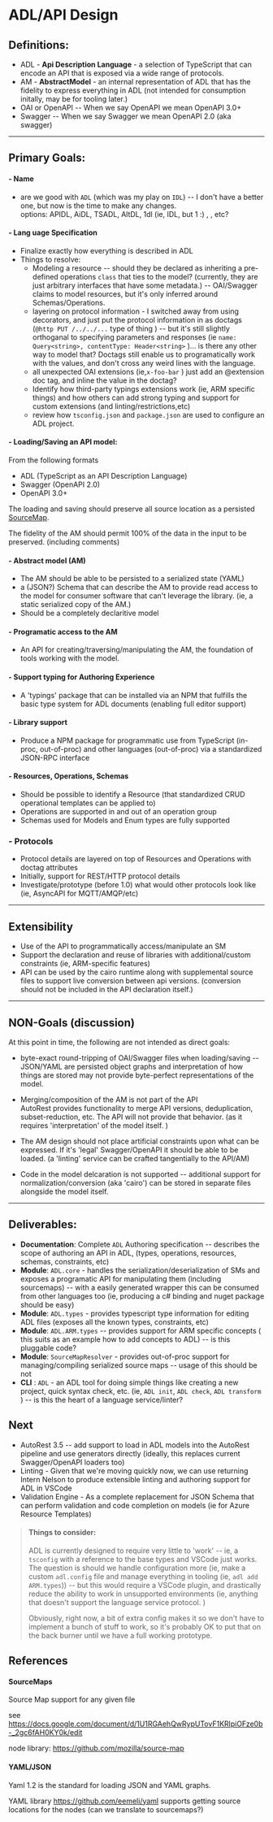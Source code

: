 # ADL/API Design

## Definitions: 
- ADL - __Api Description Language__ -  a selection of TypeScript that can encode an API that is exposed via a wide range of protocols.
- AM  - __AbstractModel__ - an internal representation of ADL that has the fidelity to express everything in ADL (not intended for consumption initally, may be for tooling later.)
- OAI or OpenAPI -- When we say OpenAPI we mean OpenAPI 3.0+ 
- Swagger -- When we say Swagger we mean OpenAPI 2.0 (aka swagger)

<hr>

## Primary Goals:

#### - Name 
- are we good with `ADL` (which was my play on `IDL`) -- I don't have a better one, but now is the time to make any changes. <br>
options: APIDL, AiDL, TSADL, AltDL, 1dl (ie, IDL, but 1 :) ,  , etc? 

#### - Lang uage Specification

- Finalize exactly how everything is described in ADL
- Things to resolve:
  - Modeling a resource -- should they be declared as inheriting a pre-defined operations `class` that ties to the model? (currently, they are just arbitrary interfaces that have some metadata.) -- OAI/Swagger claims to model resources, but it's only inferred around Schemas/Operations. 
  - layering on protocol information -  I switched away from using decorators, and just put the protocol information in as doctags  (`@http PUT /../../...` type of thing ) -- but it's still slightly orthoganal to specifying parameters and responses (ie `name: Query<string>, contentType: Header<string>` )... is there any other way to model that? Doctags still enable us to programatically work with the values, and don't cross any weird lines with the language. 
  - all unexpected OAI extensions (ie,`x-foo-bar` ) just add an @extension doc tag, and inline the value in the doctag?
  - Identify how third-party typings extensions work (ie, ARM specific things) and how others can add strong typing and support for custom extensions (and linting/restrictions,etc)
  - review how `tsconfig.json` and `package.json` are used to configure an ADL project.

#### - Loading/Saving an API model:
From the following formats

- ADL (TypeScript as an API Description Language) 
- Swagger (OpenAPI 2.0)
- OpenAPI 3.0+ 

The loading and saving should preserve all source location as a persisted [SourceMap](#SourceMaps).

The fidelity of the AM should permit 100% of the data in the input to be preserved. (including comments)

#### - Abstract model (AM)
- The AM should be able to be persisted to a serialized state (YAML)
- a (JSON?) Schema that can describe the AM to provide read access to the model for consumer software that can't leverage the library. (ie, a static serialized copy of the AM.)
- Should be a completely declaritive model

#### - Programatic access to the AM 

- An API for creating/traversing/manipulating the AM, the foundation of tools working with the model.

#### - Support typing for Authoring Experience
- A 'typings' package that can be installed via an NPM that fulfills the basic type system for ADL documents (enabling full editor support)

#### - Library support
- Produce a NPM package for programmatic use from TypeScript (in-proc, out-of-proc) and other languages (out-of-proc) via a standardized JSON-RPC interface

#### - Resources, Operations, Schemas
- Should be possible to identify a Resource (that standardized CRUD operational templates can be applied to)
- Operations are supported in and out of an operation group
- Schemas used for Models and Enum types are fully supported

### - Protocols 
- Protocol details are layered on top of Resources and Operations with doctag attributes
- Initially, support for REST/HTTP protocol details 
- Investigate/prototype (before 1.0) what would other protocols look like (ie, AsyncAPI for MQTT/AMQP/etc)


<hr>

## Extensibility

- Use of the API to programmatically access/manipulate an SM 
- Support the declaration and reuse of libraries with additional/custom constraints  (ie, ARM-specific features)
- API can be used by the cairo runtime along with supplemental source files to support live conversion between api versions. (conversion should not be included in the API declaration itself.)

<hr>

## NON-Goals (discussion)
At this point in time, the following are not intended as direct goals: 

- byte-exact round-tripping of OAI/Swagger files when loading/saving -- JSON/YAML are persisted object graphs and interpretation of how things are stored may not provide byte-perfect 
  representations of the model. 

- Merging/composition of the AM is not part of the API<br>
  AutoRest provides functionality to merge API versions, deduplication, subset-reduction, etc. 
  The API will not provide that behavior. (as it requires 'interpretation' of the model itself. )

- The AM design should not place artificial constraints upon what can be expressed. If it's 'legal' Swagger/OpenAPI it should be able to be loaded. (a 'linting' service can be crafted tangentially to the API/AM)

- Code in the model delcaration is not supported -- additional support for normalization/conversion (aka 'cairo')  can be stored in separate files alongside the model itself.

<hr>

## Deliverables: 
- __Documentation__: Complete `ADL` Authoring specification -- describes the scope of authoring an API in ADL, (types, operations, resources, schemas, constraints, etc)
- __Module__: `ADL.core` - handles the serialization/deserialization of SMs and exposes a programatic API for manipulating them (including sourcemaps) -- with a easily generated wrapper this can be consumed from other languages too (ie, producing a c# binding and nuget package should be easy)
- __Module__: `ADL.types` - provides typescript type information for editing ADL files (exposes all the known types, constraints, etc)
- __Module__: `ADL.ARM.types` -- provides support for ARM specific concepts ( this suits as an example how to add concepts to ADL) -- is this pluggable code? 
- __Module__: `SourceMapResolver` - provides out-of-proc support for managing/compiling serialized source maps  -- usage of this should be not 
- __CLI__ : `ADL` - an ADL tool for doing simple things like creating a new project, quick syntax check, etc. (ie, `ADL init`, `ADL check`, `ADL transform` )  -- is this the heart of a language service/linter?  

## Next
- AutoRest 3.5 -- add support to load in ADL models into the AutoRest pipeline and use generators directly (ideally, this replaces current Swagger/OpenAPI loaders too)
- Linting - Given that we're moving quickly now, we can use returning Intern Nelson to produce extensible linting and authoring support for ADL in VSCode
- Validation Engine - As a complete replacement for JSON Schema that can perform validation and code completion on models (ie for Azure Resource Templates)

> #### Things to consider:
> ADL is currently designed to require very little to 'work' -- ie, a `tsconfig` with a reference to the base types and VSCode just works. 
  The question is should we handle configuration more (ie, make a custom `adl.config` file and manage everything in tooling (ie, `adl add ARM.types`)) -- but this would require a VSCode plugin, and drastically reduce the ability to work in unsupported environments (ie, anything that doesn't support the language service protocol. )
>
>  Obviously, right now, a bit of extra config makes it so we don't have to implement a bunch of stuff to work, so it's probably OK to put that on the back burner until we have a full working prototype.


## References

#### SourceMaps
Source Map support for any given file

  see https://docs.google.com/document/d/1U1RGAehQwRypUTovF1KRlpiOFze0b-_2gc6fAH0KY0k/edit  

  node library: https://github.com/mozilla/source-map

#### YAML/JSON
  Yaml 1.2 is the standard for loading JSON and YAML graphs.
   
  YAML library https://github.com/eemeli/yaml supports getting source locations for the nodes
  (can we translate to sourcemaps?)


